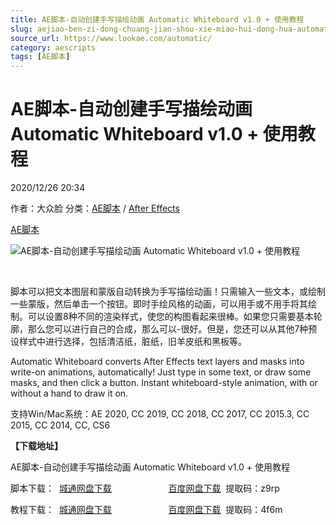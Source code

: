 ```yaml
---
title: AE脚本-自动创建手写描绘动画 Automatic Whiteboard v1.0 + 使用教程
slug: aejiao-ben-zi-dong-chuang-jian-shou-xie-miao-hui-dong-hua-automatic-whiteboard-v1-0-shi-yong-jiao-cheng
source_url: https://www.lookae.com/automatic/
category: aescripts
tags: [AE脚本]
---
```

# AE脚本-自动创建手写描绘动画 Automatic Whiteboard v1.0 + 使用教程

2020/12/26 20:34

作者：大众脸
分类：[AE脚本](https://www.lookae.com/after-effects/aescripts/) / [After Effects](https://www.lookae.com/after-effects/)

[AE脚本](https://www.lookae.com/tag/ae%e8%84%9a%e6%9c%ac/)

![AE脚本-自动创建手写描绘动画 Automatic Whiteboard v1.0 + 使用教程](https://www.lookae.com/wp-content/uploads/2020/12/Automatic-Whiteboard.jpg "AE脚本-自动创建手写描绘动画 Automatic Whiteboard v1.0 + 使用教程-LookAE.com")

[﻿﻿﻿](https://cloud.video.taobao.com//play/u/705956171/p/1/e/6/t/1/293275487472.mp4)

脚本可以把文本图层和蒙版自动转换为手写描绘动画！只需输入一些文本，或绘制一些蒙版，然后单击一个按钮。即时手绘风格的动画，可以用手或不用手将其绘制。可以设置8种不同的渲染样式，使您的构图看起来很棒。如果您只需要基本轮廓，那么您可以进行自己的合成，那么可以-很好。但是，您还可以从其他7种预设样式中进行选择，包括清洁纸，脏纸，旧羊皮纸和黑板等。

Automatic Whiteboard converts After Effects text layers and masks into write-on animations, automatically! Just type in some text, or draw some masks, and then click a button. Instant whiteboard-style animation, with or without a hand to draw it on.

支持Win/Mac系统：AE 2020, CC 2019, CC 2018, CC 2017, CC 2015.3, CC 2015, CC 2014, CC, CS6

**【下载地址】**

AE脚本-自动创建手写描绘动画 Automatic Whiteboard v1.0 + 使用教程

脚本下载：  [城通网盘下载](https://089u.com/file/680462-477392324)                       [百度网盘下载](https://pan.baidu.com/s/1P3GehgJL2ymunDnL7b7xtg)  提取码：z9rp

教程下载：  [城通网盘下载](https://089u.com/file/680462-477392244)                       [百度网盘下载](https://pan.baidu.com/s/1-1NTupJdotDJ2cHGRJlVww)  提取码：4f6m
